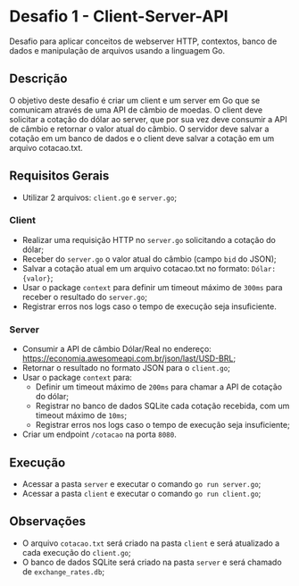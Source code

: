 # Desafio 1 - Client-Server-API
Desafio para aplicar conceitos de webserver HTTP, contextos, banco de dados e manipulação de arquivos usando a linguagem Go.

## Descrição
O objetivo deste desafio é criar um client e um server em Go que se comunicam através de uma API de câmbio de moedas. O client deve solicitar a cotação do dólar ao server, que por sua vez deve consumir a API de câmbio e retornar o valor atual do câmbio. O servidor deve salvar a cotação em um banco de dados e o client deve salvar a cotação em um arquivo cotacao.txt.

## Requisitos Gerais
- Utilizar 2 arquivos: `client.go` e `server.go`;

### Client
- Realizar uma requisição HTTP no `server.go` solicitando a cotação do dólar;
- Receber do `server.go` o valor atual do câmbio (campo `bid` do JSON);
- Salvar a cotação atual em um arquivo cotacao.txt no formato: `Dólar: {valor}`;
- Usar o package `context` para definir um timeout máximo de `300ms` para receber o resultado do `server.go`;
- Registrar erros nos logs caso o tempo de execução seja insuficiente.

### Server
- Consumir a API de câmbio Dólar/Real no endereço: https://economia.awesomeapi.com.br/json/last/USD-BRL;
- Retornar o resultado no formato JSON para o `client.go`;
- Usar o package `context` para:
  - Definir um timeout máximo de `200ms` para chamar a API de cotação do dólar;
  - Registrar no banco de dados SQLite cada cotação recebida, com um timeout máximo de `10ms`;
  - Registrar erros nos logs caso o tempo de execução seja insuficiente;
- Criar um endpoint `/cotacao` na porta `8080`.

## Execução
- Acessar a pasta `server` e executar o comando `go run server.go`;
- Acessar a pasta `client` e executar o comando `go run client.go`;

## Observações
- O arquivo `cotacao.txt` será criado na pasta `client` e será atualizado a cada execução do `client.go`;
- O banco de dados SQLite será criado na pasta `server` e será chamado de `exchange_rates.db`;

